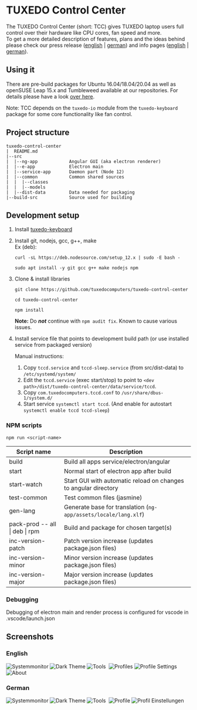 # TUXEDO Control Center

The TUXEDO Control Center (short: TCC) gives TUXEDO laptop users full control over their hardware like CPU cores, fan speed and more. \
To get a more detailed description of features, plans and the ideas behind please check our press release ([english](https://www.tuxedocomputers.com/en/Infos/News/Everything-under-control-with-the-TUXEDO-Control-Center.tuxedo) | [german](https://www.tuxedocomputers.com/de/Infos/News/Alles-unter-Kontrolle-mit-dem-TUXEDO-Control-Center_1.tuxedo)) and info pages ([english](https://www.tuxedocomputers.com/en/TUXEDO-Control-Center.tuxedo#) | [german](https://www.tuxedocomputers.com/de/TUXEDO-Control-Center.tuxedo)).

## Using it

There are pre-build packages for Ubuntu 16.04/18.04/20.04 as well as openSUSE Leap 15.x and Tumbleweed available at our repositories. For details please have a look [over here](https://www.tuxedocomputers.com/en/Infos/Help-and-Support/Instructions/Add-TUXEDO-Computers-software-package-sources.tuxedo#).

Note: TCC depends on the `tuxedo-io` module from the `tuxedo-keyboard` package for some core functionality like fan control.

## Project structure

```
tuxedo-control-center
|  README.md
|--src
|  |--ng-app            Angular GUI (aka electron renderer)
|  |--e-app             Electron main
|  |--service-app       Daemon part (Node 12)
|  |--common            Common shared sources
|  |  |--classes
|  |  |--models
|  |--dist-data         Data needed for packaging
|--build-src            Source used for building
```

## Development setup

1. Install [tuxedo-keyboard](https://github.com/tuxedocomputers/tuxedo-keyboard)
2. Install git, nodejs, gcc, g++, make \
   Ex (deb):
   ```
   curl -sL https://deb.nodesource.com/setup_12.x | sudo -E bash -

   sudo apt install -y git gcc g++ make nodejs npm
   ```
3. Clone & install libraries
    ```
    git clone https://github.com/tuxedocomputers/tuxedo-control-center

    cd tuxedo-control-center

    npm install
    ```
   **Note:** Do ***not*** continue with `npm audit fix`. Known to cause various issues.

4. Install service file that points to development build path (or use installed service from packaged version)
   
   Manual instructions:
   1. Copy `tccd.service` and `tccd-sleep.service` (from src/dist-data) to `/etc/systemd/system/`
   2. Edit the `tccd.service` (exec start/stop) to point to `<dev path>/dist/tuxedo-control-center/data/service/tccd`.
   3. Copy `com.tuxedocomputers.tccd.conf` to `/usr/share/dbus-1/system.d/`
   4. Start service `systemctl start tccd`. (And enable for autostart `systemctl enable tccd tccd-sleep`)

### NPM scripts 
`npm run <script-name>`

| Script name                    | Description                                                     |
| ------------------------------ | --------------------------------------------------------------- |
| build                          | Build all apps service/electron/angular                         |
| start                          | Normal start of electron app after build                        |
| start-watch                    | Start GUI with automatic reload on changes to angular directory |
| test-common                    | Test common files (jasmine)                                     |
| gen-lang                       | Generate base for translation (`ng-app/assets/locale/lang.xlf`) |
| pack-prod -- all \| deb \| rpm | Build and package for chosen target(s)                          |
| inc-version-patch              | Patch version increase (updates package.json files)             |
| inc-version-minor              | Minor version increase (updates package.json files)             |
| inc-version-major              | Major version increase (updates package.json files)             |

### Debugging
Debugging of electron main and render process is configured for vscode in .vscode/launch.json

## Screenshots
### English

<img src="screenshots/en/Systemmonitor_TCC.png" alt="Systemmonitor">
<img src="screenshots/en/DarkTheme_TCC.png" alt="Dark Theme">

<img src="screenshots/en/Tools_TCC.png" alt="Tools">

<img src="screenshots/en/Mains_Battery_TCC.png" alt="">

<img src="screenshots/en/Profiles_TCC.png" alt="Profiles">

<img src="screenshots/en/Profile_Settings_TCC.png" alt="Profile Settings">

<img src="screenshots/en/ControlCenter_TCC.png" alt="About">

### German
<img src="screenshots/de/Systemmonitor_TCC.png" alt="Systemmonitor">

<img src="screenshots/de/DarkTheme_TCC.png" alt="Dark Theme">

<img src="screenshots/de/Tools_TCC.png" alt="Tools">

<img src="screenshots/de/Akku_Netz_TCC.png" alt="">

<img src="screenshots/de/Profile_TCC.png" alt="Profile">

<img src="screenshots/de/Profil_Einstellungen_TCC.png" alt="Profil Einstellungen">

<img src="screenshots/de/ControlCenter_TCC.png" alt="">

